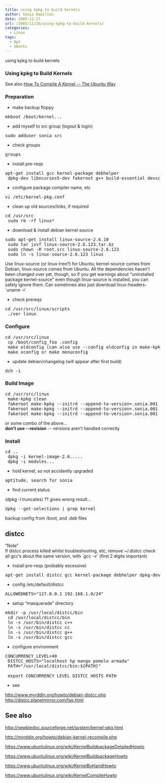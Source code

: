 ```yaml
---
title: using kpkg to build kernels
author: Sonia Hamilton
date: 2005-11-27
url: /2005/11/26/using-kpkg-to-build-kernels/
categories:
  - Linux
tags:
  - Apt
  - Ubuntu
---
```

using kpkg to build kernels
<!--more-->
### Using kpkg to Build Kernels

See also [How To Compile A Kernel -- The Ubuntu Way][1]

### Preparation

  * make backup floppy

<pre>mkboot /boot/kernel...</pre>

  * add myself to src group (logout & login)<!--more-->

<pre>sudo adduser sonia src</pre>

  * check groups

<pre>groups</pre>

  * install pre-reqs

<pre>apt-get install gcc kernel-package debhelper
 dpkg-dev libncurses5-dev fakeroot g++ build-essential devscripts</pre>

  * configure package compiler name, etc

<pre>vi /etc/kernel-pkg.conf</pre>

  * clean up old sources/links, if required

<pre>cd /usr/src
 sudo rm -rf linux*</pre>

  * download & install debian kernel source

<pre>sudo apt-get install linux-source-2.6.10
 sudo tar jxvf linux-source-2.6.123.tar.bz
 sudo chown -R root.src linux-source-2.6.123
 sudo ln -s linux-source-2.6.123 linux</pre>

Use linux-source (or linux-tree?) for Ubuntu; kernel-source comes from Debian, linux-source comes from Ubuntu. All the dependencies haven&#8217;t been changed over yet, though, so if you get warnings about &#8220;uninstalled package kernel-source&#8221; even though linux-source is installed, you can safely ignore them. Can sometimes also just download linux-headers-\`uname -r\`

  * check prereqs

<pre>cd /usr/src/linux/scripts
 ./ver_linux</pre>

### Configure

<pre>cd /usr/src/linux
 cp /boot/config_foo .config
 make oldconfig (can also use --config oldconfig in make-kpkg)
 make xconfig or make menuconfig</pre>

  * update debian/changelog (will appear after first build)

<pre>dch -i</pre>

### Build Image

<pre>cd /usr/src/linux
 make-kpkg clean
 fakeroot make-kpkg --initrd --append-to-version=.sonia.001 kernel-image --config oldconfig
 fakeroot make-kpkg --initrd --append-to-version=.sonia.001 kernel_image modules_image
 fakeroot make-kpkg --initrd --append-to-version=.sonia.001 --added-modules=madwifi modules_image</pre>

or some combo of the above&#8230;  
**don&#8217;t use --revision** -- versions aren&#8217;t handled correctly

### Install

<pre>cd ..
 dpkg -i kernel-image-2.6.....
 dpkg -i modules...</pre>

  * hold kernel, so not accidently upgraded

<pre>aptitude, search for sonia</pre>

  * find current status

(dpkg -l truncates) ?? gives wrong result&#8230;

<pre>dpkg --get-selections | grep kernel</pre>

backup config from /boot, and .deb files

## distcc

&#8220;Note&#8221;  
If distcc process killed whilst troubleshooting, etc, remove ~/.distcc check all gcc&#8217;s about the same version, with \`gcc -v\` (first 2 digits important)

  * install pre-reqs (probably excessive)

<pre>apt-get install distcc gcc kernel-package debhelper dpkg-dev libncurses5-dev fakeroot</pre>

  * config /etc/default/distcc

<pre>ALLOWEDNETS="127.0.0.1 192.168.1.0/24"</pre>

  * setup &#8220;masquerade&#8221; directory

<pre>mkdir -p /usr/local/distcc/bin
 cd /usr/local/distcc/bin
 ln -s /usr/bin/distcc c++
 ln -s /usr/bin/distcc cc
 ln -s /usr/bin/distcc g++
 ln -s /usr/bin/distcc gcc</pre>

  * configure environment

<pre>CONCURRENCY_LEVEL=40
 DISTCC_HOSTS="localhost hp mango pomelo armada"
 PATH="/usr/local/distcc/bin:${PATH}"

 export CONCURRENCY_LEVEL DISTCC_HOSTS PATH</pre>

  * see

<http://www.myrddin.org/howto/debian-distcc.php>  
<http://distcc.planetmirror.com/faq.html>

## See also

<http://newbiedoc.sourceforge.net/system/kernel-pkg.html>

<http://myrddin.org/howto/debian-kernel-recompile.php>

<https://www.ubuntulinux.org/wiki/KernelBuildpackageDetailedHowto>

<https://www.ubuntulinux.org/wiki/KernelBuildpackageHowto>

<https://www.ubuntulinux.org/wiki/KernelByHandHowto>

<https://www.ubuntulinux.org/wiki/KernelCompileHowto>

 [1]: http://www.howtoforge.com/kernel_compilation_ubuntu

